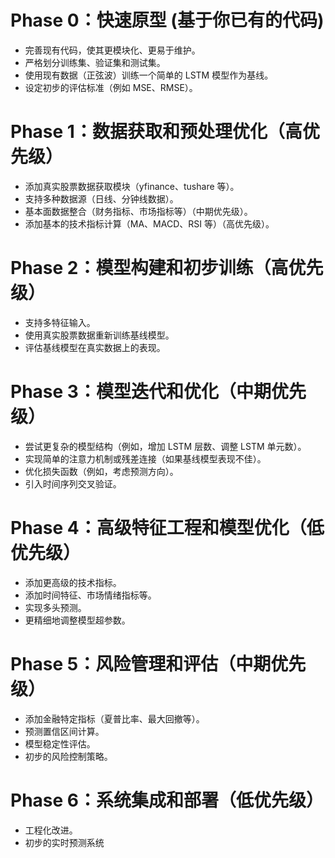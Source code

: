 # Phase 0：快速原型 (基于你已有的代码)

- 完善现有代码，使其更模块化、更易于维护。
- 严格划分训练集、验证集和测试集。
- 使用现有数据（正弦波）训练一个简单的 LSTM 模型作为基线。
- 设定初步的评估标准（例如 MSE、RMSE）。

# Phase 1：数据获取和预处理优化（高优先级）

- 添加真实股票数据获取模块（yfinance、tushare 等）。
- 支持多种数据源（日线、分钟线数据）。
- 基本面数据整合（财务指标、市场指标等）（中期优先级）。
- 添加基本的技术指标计算（MA、MACD、RSI 等）（高优先级）。

# Phase 2：模型构建和初步训练（高优先级）

- 支持多特征输入。
- 使用真实股票数据重新训练基线模型。
- 评估基线模型在真实数据上的表现。

# Phase 3：模型迭代和优化（中期优先级）

- 尝试更复杂的模型结构（例如，增加 LSTM 层数、调整 LSTM 单元数）。
- 实现简单的注意力机制或残差连接（如果基线模型表现不佳）。
- 优化损失函数（例如，考虑预测方向）。
- 引入时间序列交叉验证。

# Phase 4：高级特征工程和模型优化（低优先级）

- 添加更高级的技术指标。
- 添加时间特征、市场情绪指标等。
- 实现多头预测。
- 更精细地调整模型超参数。

# Phase 5：风险管理和评估（中期优先级）

- 添加金融特定指标（夏普比率、最大回撤等）。
- 预测置信区间计算。
- 模型稳定性评估。
- 初步的风险控制策略。

# Phase 6：系统集成和部署（低优先级）

- 工程化改进。
- 初步的实时预测系统